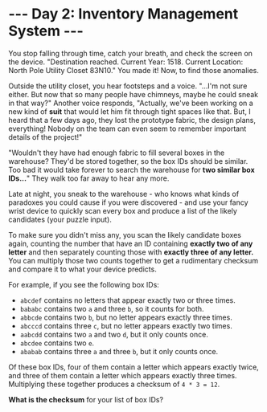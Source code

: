 # --- Day 2: Inventory Management System ---
You stop falling through time, catch your breath, and check the screen on 
the device. "Destination reached. Current Year: 1518. Current Location: 
North Pole Utility Closet 83N10." You made it! Now, to find those 
anomalies.

Outside the utility closet, you hear footsteps and a voice. "...I'm not 
sure either. But now that so many people have chimneys, maybe he could 
sneak in that way?" Another voice responds, "Actually, we've been working 
on a new kind of **suit** that would let him fit through tight spaces like 
that. But, I heard that a few days ago, they lost the prototype fabric, the 
design plans, everything! Nobody on the team can even seem to remember 
important details of the project!"

"Wouldn't they have had enough fabric to fill several boxes in the 
warehouse? They'd be stored together, so the box IDs should be similar. Too 
bad it would take forever to search the warehouse for **two similar box IDs...**" 
They walk too far away to hear any more.

Late at night, you sneak to the warehouse - who knows what kinds of 
paradoxes you could cause if you were discovered - and use your fancy wrist 
device to quickly scan every box and produce a list of the likely 
candidates (your puzzle input).

To make sure you didn't miss any, you scan the likely candidate boxes 
again, counting the number that have an ID containing **exactly two of any letter** 
and then separately counting those with **exactly three of any letter.**
You can multiply those two counts together to get a rudimentary checksum 
and compare it to what your device predicts.

For example, if you see the following box IDs:

- `abcdef` contains no letters that appear exactly two or three times.
- `bababc` contains two `a` and three `b`, so it counts for both.
- `abbcde` contains two `b`, but no letter appears exactly three times.
- `abcccd` contains three `c`, but no letter appears exactly two times.
- `aabcdd` contains two `a` and two `d`, but it only counts once.
- `abcdee` contains two `e`.
- `ababab` contains three `a` and three `b`, but it only counts once.

Of these box IDs, four of them contain a letter which appears exactly 
twice, and three of them contain a letter which appears exactly three 
times. Multiplying these together produces a checksum of `4 * 3 = 12`.

**What is the checksum** for your list of box IDs?
